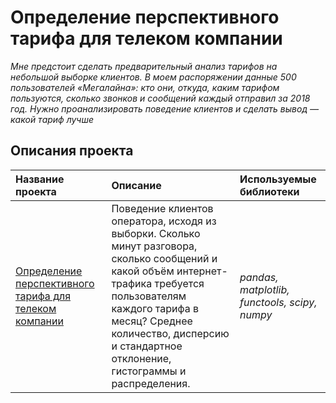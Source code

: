 # Определение перспективного тарифа для телеком компании

*Мне предстоит сделать предварительный анализ тарифов на небольшой выборке клиентов. В моем распоряжении данные 500 пользователей «Мегалайна»: кто они, откуда, каким тарифом пользуются, сколько звонков и сообщений каждый отправил за 2018 год. Нужно проанализировать поведение клиентов и сделать вывод — какой тариф лучше*

## Описания проекта


| Название проекта | Описание | Используемые библиотеки | 
| :---------------------- | :---------------------- | :---------------------- |
| [Определение перспективного тарифа для телеком компании](https://github.com/limenbah/tariff-for-a-telecom-company/tree/main/tariff-for-a-telecom-company) |Поведение клиентов оператора, исходя из выборки. Сколько минут разговора, сколько сообщений и какой объём интернет-трафика требуется пользователям каждого тарифа в месяц? Среднее количество, дисперсию и стандартное отклонение, гистограммы и распределения. | *pandas, matplotlib, functools, scipy, numpy* |
